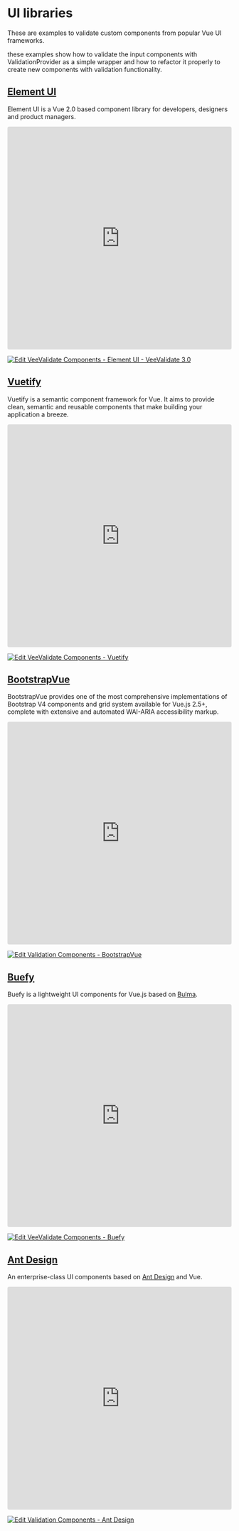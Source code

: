# UI libraries

These are examples to validate custom components from popular Vue UI frameworks.

these examples show how to validate the input components with ValidationProvider as a simple wrapper and how to refactor it properly to create new components with validation functionality.

## [Element UI](https://element.eleme.io/)

Element UI is a Vue 2.0 based component library for developers, designers and product managers.

<iframe src="https://codesandbox.io/embed/veevalidate-components-element-ui-hk3un?fontsize=14" title="VeeValidate Components - Element UI" allow="geolocation; microphone; camera; midi; vr; accelerometer; gyroscope; payment; ambient-light-sensor; encrypted-media; usb" style="width:100%; height:500px; border:0; border-radius: 4px; overflow:hidden;" sandbox="allow-modals allow-forms allow-popups allow-scripts allow-same-origin"></iframe>

[![Edit VeeValidate Components - Element UI - VeeValidate 3.0](https://codesandbox.io/static/img/play-codesandbox.svg)](https://codesandbox.io/s/veevalidate-components-element-ui-veevalidate-30-hk3un?fontsize=14)

## [Vuetify](https://vuetifyjs.com/en/)

Vuetify is a semantic component framework for Vue. It aims to provide clean, semantic and reusable components that make building your application a breeze.

<iframe src="https://codesandbox.io/embed/veevalidate-components-vuetify-pij6w?fontsize=14" title="VeeValidate Components - Vuetify" allow="geolocation; microphone; camera; midi; vr; accelerometer; gyroscope; payment; ambient-light-sensor; encrypted-media; usb" style="width:100%; height:500px; border:0; border-radius: 4px; overflow:hidden;" sandbox="allow-modals allow-forms allow-popups allow-scripts allow-same-origin"></iframe>

[![Edit VeeValidate Components - Vuetify](https://codesandbox.io/static/img/play-codesandbox.svg)](https://codesandbox.io/s/veevalidate-components-vuetify-pij6w?fontsize=14)

## [BootstrapVue](https://bootstrap-vue.js.org/)

BootstrapVue provides one of the most comprehensive implementations of Bootstrap V4 components and grid system available for Vue.js 2.5+, complete with extensive and automated WAI-ARIA accessibility markup.

<iframe src="https://codesandbox.io/embed/validation-components-bootstrapvue-usdwv?fontsize=14" title="Validation Components - BootstrapVue" allow="geolocation; microphone; camera; midi; vr; accelerometer; gyroscope; payment; ambient-light-sensor; encrypted-media; usb" style="width:100%; height:500px; border:0; border-radius: 4px; overflow:hidden;" sandbox="allow-modals allow-forms allow-popups allow-scripts allow-same-origin"></iframe>

[![Edit Validation Components - BootstrapVue](https://codesandbox.io/static/img/play-codesandbox.svg)](https://codesandbox.io/s/validation-components-bootstrapvue-usdwv?fontsize=14)

## [Buefy](https://buefy.org/)

Buefy is a lightweight UI components for Vue.js based on [Bulma](https://bulma.io/).

<iframe src="https://codesandbox.io/embed/veevalidate-components-buefy-znj4u?fontsize=14" title="VeeValidate Components - Buefy" allow="geolocation; microphone; camera; midi; vr; accelerometer; gyroscope; payment; ambient-light-sensor; encrypted-media; usb" style="width:100%; height:500px; border:0; border-radius: 4px; overflow:hidden;" sandbox="allow-modals allow-forms allow-popups allow-scripts allow-same-origin"></iframe>

[![Edit VeeValidate Components - Buefy](https://codesandbox.io/static/img/play-codesandbox.svg)](https://codesandbox.io/s/veevalidate-components-buefy-znj4u?fontsize=14)

## [Ant Design](https://vuecomponent.github.io/ant-design-vue/)

An enterprise-class UI components based on [Ant Design](https://ant.design/) and Vue.

<iframe src="https://codesandbox.io/embed/validation-components-ant-design-dwlxb?fontsize=14" title="Validation Components - Ant Design" allow="geolocation; microphone; camera; midi; vr; accelerometer; gyroscope; payment; ambient-light-sensor; encrypted-media; usb" style="width:100%; height:500px; border:0; border-radius: 4px; overflow:hidden;" sandbox="allow-modals allow-forms allow-popups allow-scripts allow-same-origin"></iframe>

[![Edit Validation Components - Ant Design](https://codesandbox.io/static/img/play-codesandbox.svg)](https://codesandbox.io/s/validation-components-ant-design-dwlxb?fontsize=14)
